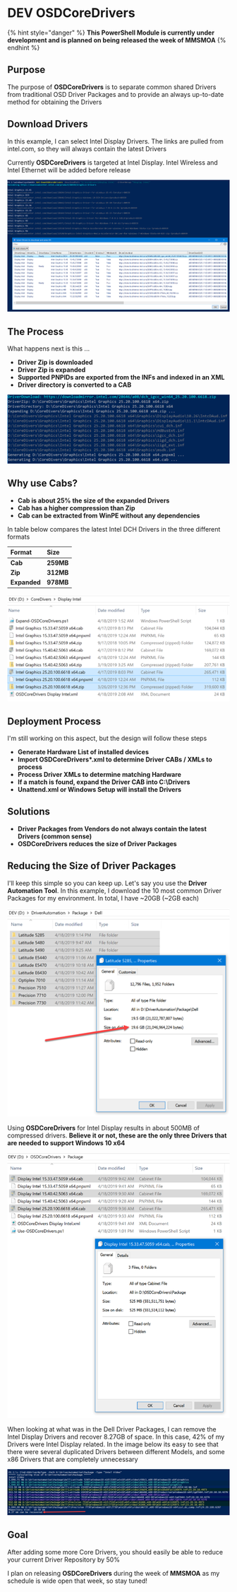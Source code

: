 # DEV OSDCoreDrivers

{% hint style="danger" %}
**This PowerShell Module is currently under development and is planned on being released the week of MMSMOA**
{% endhint %}

## Purpose

The purpose of **OSDCoreDrivers** is to separate common shared Drivers from traditional OSD Driver Packages and to provide an always up-to-date method for obtaining the Drivers

## Download Drivers

In this example, I can select Intel Display Drivers.  The links are pulled from intel.com, so they will always contain the latest Drivers

Currently **OSDCoreDrivers** is targeted at Intel Display.  Intel Wireless and Intel Ethernet will be added before release

![](.gitbook/assets/image%20%2857%29.png)

## The Process

What happens next is this ...

* **Driver Zip is downloaded**
* **Driver Zip is expanded**
* **Supported PNPIDs are exported from the INFs and indexed in an XML**
* **Driver directory is converted to a CAB**

![](.gitbook/assets/image%20%28304%29.png)

## Why use Cabs?

* **Cab is about 25% the size of the expanded Drivers**
* **Cab has a higher compression than Zip**
* **Cab can be extracted from WinPE without any dependencies**

In table below compares the latest Intel DCH Drivers in the three different formats

| **Format** | **Size** |
| :--- | :--- |
| **Cab** | **259MB** |
| **Zip** | **312MB** |
| **Expanded** | **978MB** |

![](.gitbook/assets/image%20%28333%29.png)

## Deployment Process

I'm still working on this aspect, but the design will follow these steps

* **Generate Hardware List of installed devices**
* **Import OSDCoreDrivers\*.xml to determine Driver CABs / XMLs to process**
* **Process Driver XMLs to determine matching Hardware**
* **If a match is found, expand the Driver CAB into C:\Drivers**
* **Unattend.xml or Windows Setup will install the Drivers**

## Solutions

* **Driver Packages from Vendors do not always contain the latest Drivers \(common sense\)**
* **OSDCoreDrivers reduces the size of Driver Packages**

## Reducing the Size of Driver Packages

I'll keep this simple so you can keep up.  Let's say you use the **Driver Automation Tool**.  In this example, I download the 10 most common Driver Packages for my environment.  In total, I have ~20GB \(~2GB each\)

![](.gitbook/assets/image%20%28163%29.png)

Using **OSDCoreDrivers** for Intel Display results in about 500MB of compressed drivers.  **Believe it or not, these are the only three Drivers that are needed to support Windows 10 x64**

![](.gitbook/assets/image%20%28129%29.png)

When looking at what was in the Dell Driver Packages, I can remove the Intel Display Drivers and recover 8.27GB of space.  In this case, 42% of my Drivers were Intel Display related.  In the image below its easy to see that there were several duplicated Drivers between different Models, and some x86 Drivers that are completely unnecessary

![](.gitbook/assets/image%20%28197%29.png)

## Goal

After adding some more Core Drivers, you should easily be able to reduce your current Driver Repository by 50%

I plan on releasing **OSDCoreDrivers** during the week of **MMSMOA** as my schedule is wide open that week, so stay tuned!

